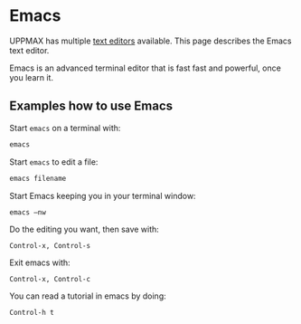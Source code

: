 # Emacs

UPPMAX has multiple [text editors](text_editors.md) available.
This page describes the Emacs text editor.

Emacs is an advanced terminal editor that is fast fast and powerful, once you learn it.

## Examples how to use Emacs

Start `emacs` on a terminal with:

```bash
emacs
```

Start `emacs` to edit a file:

```bash
emacs filename
```

Start Emacs keeping you in your terminal window:

```bash
emacs –nw
```

Do the editing you want, then save with:

```text
Control-x, Control-s
```

Exit emacs with:

```text
Control-x, Control-c
```

You can read a tutorial in emacs by doing:

```text
Control-h t
```

